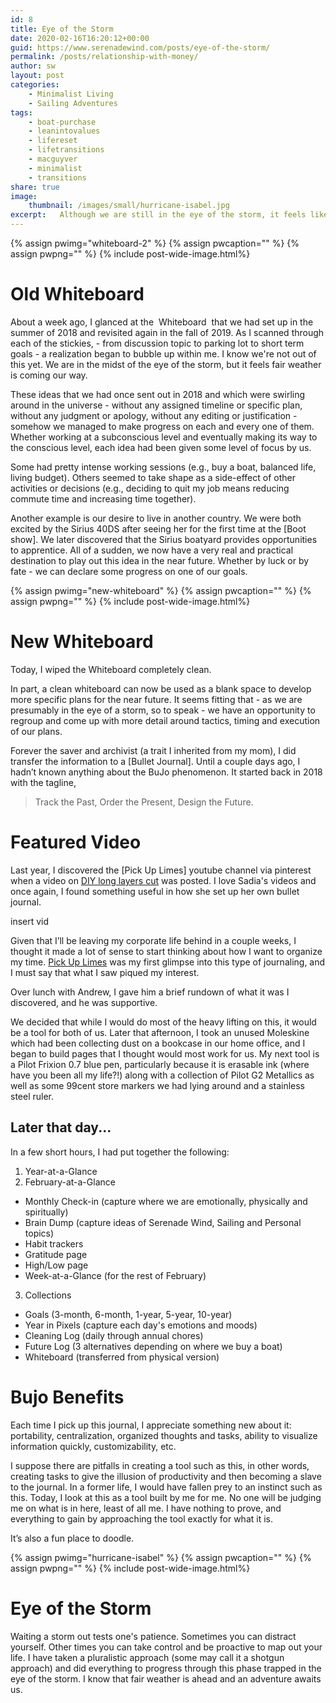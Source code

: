 ```yaml
---
id: 8
title: Eye of the Storm
date: 2020-02-16T16:20:12+00:00
guid: https://www.serenadewind.com/posts/eye-of-the-storm/
permalink: /posts/relationship-with-money/
author: sw
layout: post
categories:
    - Minimalist Living
    - Sailing Adventures
tags:
    - boat-purchase
    - leanintovalues
    - lifereset
    - lifetransitions
    - macguyver
    - minimalist
    - transitions
share: true
image:
    thumbnail: /images/small/hurricane-isabel.jpg 
excerpt:   Although we are still in the eye of the storm, it feels like we are about to turn a corner. 
---
```

{% assign pwimg="whiteboard-2" %}
{% assign pwcaption="" %}
{% assign pwpng="" %}
{% include post-wide-image.html%}


# Old Whiteboard

About a week ago, I glanced at the  Whiteboard  that we had set up in the summer of 2018 and revisited again in the fall of 2019. As I scanned through each of the stickies, - from discussion topic to parking lot to short term goals - a realization began to bubble up within me. I know we're not out of this yet. We are in the midst of the eye of the storm, but it feels fair weather is coming our way.

These ideas that we had once sent out in 2018 and which were swirling around in the universe - without any assigned timeline or specific plan, without any judgment or apology, without any editing or justification - somehow we managed to make progress on each and every one of them. Whether working at a subconscious level and eventually making its way to the conscious level, each idea had been given some level of focus by us.

Some had pretty intense working sessions (e.g., buy a boat, balanced life, living budget). Others seemed to take shape as a side-effect of other activities or decisions (e.g., deciding to quit my job means reducing commute time and increasing time together).

Another example is our desire to live in another country. We were both excited by the Sirius 40DS after seeing her for the first time at the [Boot show]. We later discovered that the Sirius boatyard provides opportunities to apprentice. All of a sudden, we now have a very real and practical destination to play out this idea in the near future. Whether by luck or by fate - we can declare some progress on one of our goals.

{% assign pwimg="new-whiteboard" %}
{% assign pwcaption="" %}
{% assign pwpng="" %}
{% include post-wide-image.html%}


# New Whiteboard

Today, I wiped the Whiteboard completely clean.

In part, a clean whiteboard can now be used as a blank space to develop more specific plans for the near future. It seems fitting that - as we are presumably in the eye of a storm, so to speak - we have an opportunity to regroup and come up with more detail around tactics, timing and execution of our plans.

Forever the saver and archivist (a trait I inherited from my mom), I did transfer the information to a [Bullet Journal]. Until a couple days ago, I hadn’t known anything about the BuJo phenomenon. It started back in 2018 with the tagline,

>Track the Past, Order the Present, Design the Future.

# Featured Video

Last year, I discovered the [Pick Up Limes] youtube channel via pinterest when a video on [DIY long layers cut](https://www.youtube.com/watch?v=xNzZqVUl28E "DIY Long layers cut") was posted. I love Sadia's videos and once again, I found something useful in how she set up her own bullet journal.

insert vid 


Given that I’ll be leaving my corporate life behind in a couple weeks, I thought it made a lot of sense to start thinking about how I want to organize my time. [Pick Up Limes](https://www.youtube.com/watch?v=xNzZqVUl28E "Pick Up Limes") was my first glimpse into this type of journaling, and I must say that what I saw piqued my interest.

Over lunch with Andrew, I gave him a brief rundown of what it was I discovered, and he was supportive.

We decided that while I would do most of the heavy lifting on this, it would be a tool for both of us. Later that afternoon, I took an unused Moleskine which had been collecting dust on a bookcase in our home office, and I began to build pages that I thought would most work for us. My next tool is a Pilot Frixion 0.7 blue pen, particularly because it is erasable ink (where have you been all my life?!) along with a collection of Pilot G2 Metallics as well as some 99cent store markers we had lying around and a stainless steel ruler.

## Later that day...

In a few short hours, I had put together the following:

1. Year-at-a-Glance
2. February-at-a-Glance
- Monthly Check-in (capture where we are emotionally, physically and spiritually)
- Brain Dump (capture ideas of Serenade Wind, Sailing and Personal topics)
- Habit trackers
- Gratitude page
- High/Low page
- Week-at-a-Glance (for the rest of February)
3. Collections
- Goals (3-month, 6-month, 1-year, 5-year, 10-year)
- Year in Pixels (capture each day's emotions and moods)
- Cleaning Log (daily through annual chores)
- Future Log (3 alternatives depending on where we buy a boat)
- Whiteboard (transferred from physical version)

# Bujo Benefits

Each time I pick up this journal, I appreciate something new about it: portability, centralization, organized thoughts and tasks, ability to visualize information quickly, customizability, etc.

I suppose there are pitfalls in creating a tool such as this, in other words, creating tasks to give the illusion of productivity and then becoming a slave to the journal. In a former life, I would have fallen prey to an instinct such as this. Today, I look at this as a tool built by me for me. No one will be judging me on what is in here, least of all me. I have nothing to prove, and everything to gain by approaching the tool exactly for what it is.

It’s also a fun place to doodle.

{% assign pwimg="hurricane-isabel" %}
{% assign pwcaption="" %}
{% assign pwpng="" %}
{% include post-wide-image.html%}


# Eye of the Storm

Waiting a storm out tests one's patience. Sometimes you can distract yourself. Other times you can take control and be proactive to map out your life. I have taken a pluralistic approach (some may call it a shotgun approach) and did everything to progress through this phase trapped in the eye of the storm. I know that fair weather is ahead and an adventure awaits us. 